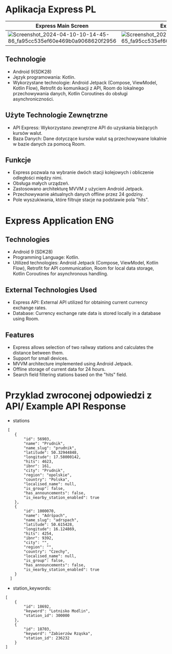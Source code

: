 # Aplikacja Express PL

| Express Main Screen | Express List |
| ---- | ---- |
| ![Screenshot_2024-04-10-10-14-45-86_fa95cc535ef60e469b0a9068620f2956](https://github.com/ArtemBudnitski/Express/assets/126951785/e466efba-484d-46de-bf9f-3d2c233e4aba) | ![Screenshot_2024-04-10-10-14-28-65_fa95cc535ef60e469b0a9068620f2956](https://github.com/ArtemBudnitski/Express/assets/126951785/56ada1c3-0519-433d-9395-dfb3aecc5989) |



## Technologie

- Android 9(SDK28)
- Język programowania: Kotlin.
- Wykorzystane technologie: Android Jetpack (Compose, ViewModel, Kotlin Flow), Retrofit do komunikacji z API, Room do lokalnego przechowywania danych, Kotlin Coroutines do obsługi asynchroniczności.

## Użyte Technologie Zewnętrzne

- API Express: Wykorzystano zewnętrzne API do uzyskania bieżących kursów walut.
- Baza Danych: Dane dotyczące kursów walut są przechowywane lokalnie w bazie danych za pomocą Room.

## Funkcje

- Express pozwala na wybranie dwóch stacji kolejowych i obliczenie odległości między nimi.
- Obsługa małych urządzeń.
- Zastosowano architekturę MVVM z użyciem Android Jetpack.
- Przechowywanie aktualnych danych offline przez 24 godziny.
- Pole wyszukiwania, które filtruje stacje na podstawie pola "hits".

  

# Express Application ENG

## Technologies

- Android 9 (SDK28)
- Programming Language: Kotlin.
- Utilized technologies: Android Jetpack (Compose, ViewModel, Kotlin Flow), Retrofit for API communication, Room for local data storage, Kotlin Coroutines for asynchronous handling.

## External Technologies Used

- Express API: External API utilized for obtaining current currency exchange rates.
- Database: Currency exchange rate data is stored locally in a database using Room.

## Features

- Express allows selection of two railway stations and calculates the distance between them.
- Support for small devices.
- MVVM architecture implemented using Android Jetpack.
- Offline storage of current data for 24 hours.
- Search field filtering stations based on the "hits" field.

 # Przyklad zwroconej odpowiedzi z API/ Example API Response

 - stations
```
 [
    {
        "id": 56903,
        "name": "Prudnik",
        "name_slug": "prudnik",
        "latitude": 50.32944848,
        "longitude": 17.58000142,
        "hits": 4623,
        "ibnr": 161,
        "city": "Prudnik",
        "region": "opolskie",
        "country": "Polska",
        "localised_name": null,
        "is_group": false,
        "has_announcements": false,
        "is_nearby_station_enabled": true
    },
    {
        "id": 1000070,
        "name": "Adršpach",
        "name_slug": "adrspach",
        "latitude": 50.615428,
        "longitude": 16.124869,
        "hits": 4254,
        "ibnr": 9392,
        "city": "",
        "region": "",
        "country": "Czechy",
        "localised_name": null,
        "is_group": false,
        "has_announcements": false,
        "is_nearby_station_enabled": true
    }
  ]
```

- station_keywords:
```
[
    {
        "id": 18692,
        "keyword": "Lotnisko Modlin",
        "station_id": 300000
    },
    {
        "id": 18703,
        "keyword": "Zabierzów Rząska",
        "station_id": 236232
    }
]
```
